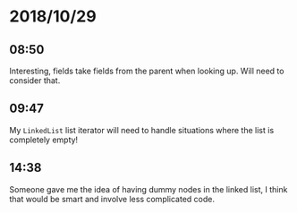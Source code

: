 # 2018/10/29

## 08:50

Interesting, fields take fields from the parent when looking up. Will need to
consider that.

## 09:47

My `LinkedList` list iterator will need to handle situations where the list
is completely empty!

## 14:38

Someone gave me the idea of having dummy nodes in the linked list, I think
that would be smart and involve less complicated code.
